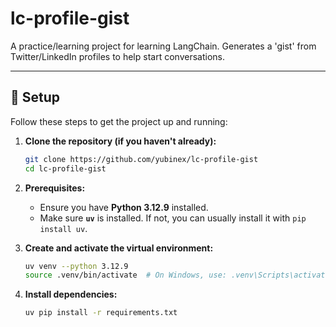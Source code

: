 # lc-profile-gist

A practice/learning project for learning LangChain. Generates a 'gist' from Twitter/LinkedIn profiles to help start conversations.

---

## 🚀 Setup

Follow these steps to get the project up and running:

1.  **Clone the repository (if you haven't already):**
    ```bash
    git clone https://github.com/yubinex/lc-profile-gist
    cd lc-profile-gist
    ```

2.  **Prerequisites:**
    * Ensure you have **Python 3.12.9** installed.
    * Make sure **`uv`** is installed. If not, you can usually install it with `pip install uv`.

3.  **Create and activate the virtual environment:**
    ```bash
    uv venv --python 3.12.9
    source .venv/bin/activate  # On Windows, use: .venv\Scripts\activate
    ```

4.  **Install dependencies:**
    ```bash
    uv pip install -r requirements.txt
    ```
